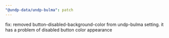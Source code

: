 ```yaml
---
"@undp-data/undp-bulma": patch
---
```


fix: removed button-disabled-background-color from undp-bulma setting. it has a problem of disabled button color appearance
